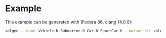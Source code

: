 # Example

This example can be generated with (Fedora 36, clang 14.0.0):

```bash
solgen --input Vehicle.h Submarine.h Car.h SportCar.h --output-dir solgen --regenerate --namespace-filter example --type-filter example::.+ --conf solgen.conf --clang-args -I /usr/lib64/clang/14.0.0/include -std=c++17
```
